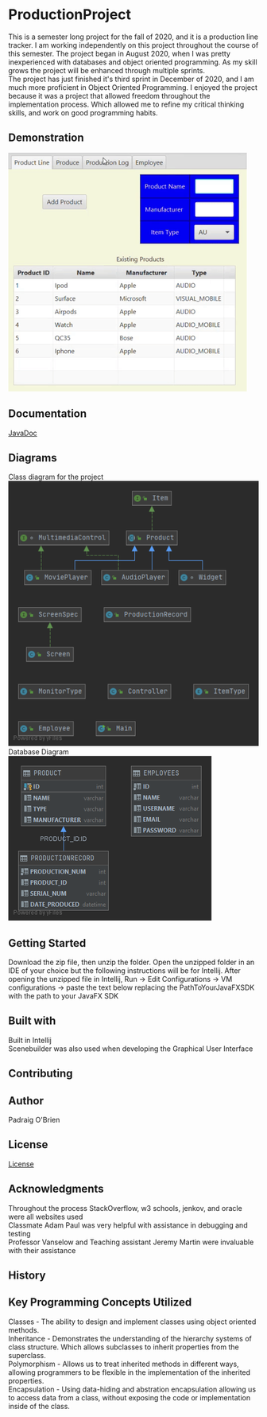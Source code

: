 # ProductionProject
This is a semester long project for the fall of 2020, and it is a production line tracker. I am working independently on this project throughout the course of this semester. 
The project began in August 2020, when I was pretty inexperienced with databases and object oriented programming. As my skill grows the project will be enhanced through
multiple sprints. 
<br>
The project has just finished it's third sprint in December of 2020, and I am much more proficient in Object Oriented Programming. I enjoyed the project because it was a project that allowed freedom throughout the implementation process. Which allowed me to refine my critical thinking skills, and work on good programming habits.

## Demonstration
![Program Demonstration](productioProjectGif.gif)
## Documentation
[JavaDoc](https://obrien2231.github.io/ProductionProject)
## Diagrams
Class diagram for the project <br>
 ![Class Diagram](classDiagram.png) <br>
Database Diagram <br>
![Database Diagram](PD.png)<br>

## Getting Started
Download the zip file, then unzip the folder. Open the unzipped folder in an IDE of your choice but the following instructions will be for Intellij.
After opening the unzipped file in Intellij, Run -> Edit Configurations -> VM configurations -> paste the text below replacing the PathToYourJavaFXSDK with the path to your JavaFX SDK
## Built with
Built in Intellij <br/>
Scenebuilder was also used when developing the Graphical User Interface <br/>

## Contributing

## Author
Padraig O'Brien

## License
[License](License.txt)

## Acknowledgments
Throughout the process StackOverflow, w3 schools, jenkov, and oracle were all websites used <br/>
Classmate Adam Paul was very helpful with assistance in debugging and testing <br/>
Professor Vanselow and Teaching assistant Jeremy Martin were invaluable with their assistance <br/>

## History

## Key Programming Concepts Utilized
Classes - The ability to design and implement classes using object oriented methods.<br>
Inheritance - Demonstrates the understanding of the hierarchy systems of class structure. Which allows subclasses to inherit properties from the superclass.<br>
Polymorphism - Allows us to treat inherited methods in different ways, allowing programmers to be flexible in the implementation of the inherited properties.<br>
Encapsulation - Using data-hiding and abstration encapsulation allowing us to access data from a class, without exposing the code or implementation inside of the class.<br>
